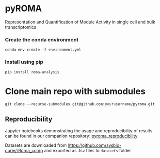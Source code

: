 # pyROMA

Representation and Quantification of Module Activity in single cell and bulk transcriptomics

### Create the conda environment

`conda env create -f environment.yml`

### Install using pip

`pip install roma-analysis`


# Clone main repo with submodules
`git clone --recurse-submodules git@github.com:yourusername/pyroma.git`


## Reproducibility
Jupyter notebooks demonstrating the usage and reproducibility of results can be found in our companion repository: [pyroma_reproducibility](https://github.com/altyn-bulmers/pyroma_reproducibility)

Datasets are downloaded from https://github.com/sysbio-curie/rRoma_comp and exported as .tsv files to `datasets` folder


